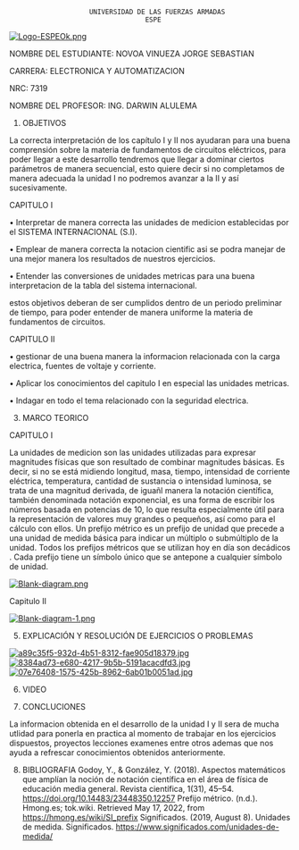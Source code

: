                         UNIVERSIDAD DE LAS FUERZAS ARMADAS 
                                      ESPE
  [![Logo-ESPEOk.png](https://i.postimg.cc/P5XdL97z/Logo-ESPEOk.png)](https://postimg.cc/HVhqRZdV)
                                                                        





NOMBRE DEL ESTUDIANTE: NOVOA VINUEZA JORGE SEBASTIAN 
  
CARRERA: ELECTRONICA Y AUTOMATIZACION 

NRC: 7319

NOMBRE DEL PROFESOR: ING. DARWIN ALULEMA






1. OBJETIVOS

La correcta interpretación de los capítulo I y II nos ayudaran para una buena comprensión sobre la materia de fundamentos de circuitos eléctricos, para poder llegar a este desarrollo tendremos que llegar a dominar ciertos parámetros de manera secuencial, esto quiere decir si no completamos de manera adecuada la unidad I no podremos avanzar a la II y así sucesivamente.
  
  CAPITULO I 
  
  • Interpretar de manera correcta las unidades de medicion establecidas por el SISTEMA INTERNACIONAL (S.I).
  
  • Emplear de manera correcta la notacion cientific asi se podra manejar de una mejor manera los resultados de nuestros ejercicios.
  
  • Entender las conversiones de unidades metricas para una buena interpretacion de la tabla del sistema internacional.

estos objetivos deberan de ser cumplidos dentro de un periodo preliminar de tiempo, para poder entender de manera uniforme la materia de fundamentos de circuitos.
  
  
  CAPITULO II
  
  • gestionar de una buena manera la informacion relacionada con la carga electrica, fuentes de voltaje y corriente.
  
  • Aplicar los conocimientos del capitulo I en especial las unidades metricas.
  
  • Indagar en todo el tema relacionado con la seguridad electrica.

3. MARCO TEORICO

CAPITULO I

La unidades de medicion son las unidades utilizadas para expresar magnitudes físicas que son resultado de combinar magnitudes básicas. Es decir, si no se está midiendo longitud, masa, tiempo, intensidad de corriente eléctrica, temperatura, cantidad de sustancia o intensidad luminosa, se trata de una magnitud derivada, de iguañl manera la notación científica, también denominada notación exponencial, es una forma de escribir los números basada en potencias de 10, lo que resulta especialmente útil para la representación de valores muy grandes o pequeños, así como para el cálculo con ellos. Un prefijo métrico es un prefijo de unidad que precede a una unidad de medida básica para indicar un múltiplo o submúltiplo de la unidad. Todos los prefijos métricos que se utilizan hoy en día son decádicos . Cada prefijo tiene un símbolo único que se antepone a cualquier símbolo de unidad.


[![Blank-diagram.png](https://i.postimg.cc/1X25zN7n/Blank-diagram.png)](https://postimg.cc/CnCVPdgS)


Capitulo II

[![Blank-diagram-1.png](https://i.postimg.cc/fyyC1Xq2/Blank-diagram-1.png)](https://postimg.cc/K3XtMK2B)


5. EXPLICACIÓN Y RESOLUCIÓN DE EJERCICIOS O PROBLEMAS

[![a89c35f5-932d-4b51-8312-fae905d18379.jpg](https://i.postimg.cc/9f5W3DKp/a89c35f5-932d-4b51-8312-fae905d18379.jpg)](https://postimg.cc/yDjqc8Vg)
[![8384ad73-e680-4217-9b5b-5191acacdfd3.jpg](https://i.postimg.cc/d3LMZFg3/8384ad73-e680-4217-9b5b-5191acacdfd3.jpg)](https://postimg.cc/y34p2M1C)
[![07e76408-1575-425b-8962-6ab01b0051ad.jpg](https://i.postimg.cc/RVwm7SNJ/07e76408-1575-425b-8962-6ab01b0051ad.jpg)](https://postimg.cc/N5GZYw8Q)


6. VIDEO

7. CONCLUCIONES 


La informacion obtenida en el desarrollo de la unidad I y II sera de mucha utlidad para ponerla en practica al momento de trabajar en los ejercicios dispuestos, proyectos lecciones examenes entre otros ademas que nos ayuda a refrescar conocimientos obtenidos anteriormente.

8. BIBLIOGRAFIA
Godoy, Y., & González, Y. (2018). Aspectos matemáticos que amplían la noción de notación científica en el área de física de educación media general. Revista científica, 1(31), 45–54. https://doi.org/10.14483/23448350.12257
Prefijo métrico. (n.d.). Hmong.es; tok.wiki. Retrieved May 17, 2022, from https://hmong.es/wiki/SI_prefix
Significados. (2019, August 8). Unidades de medida. Significados. https://www.significados.com/unidades-de-medida/


  
